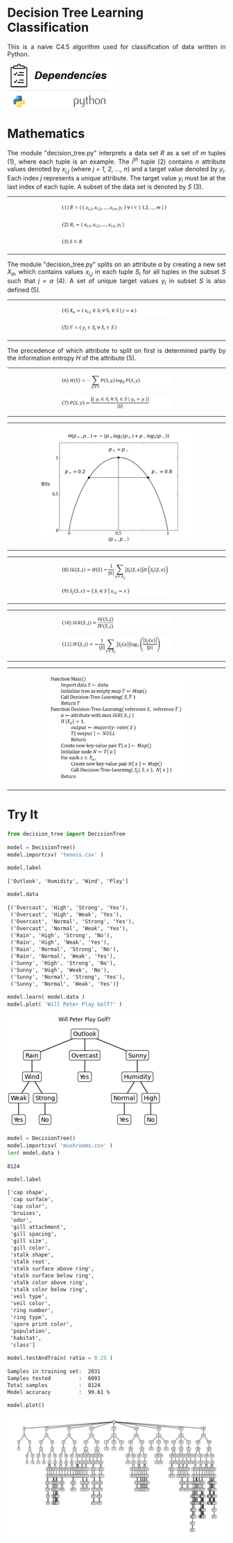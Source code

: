 <h1>Decision Tree Learning Classification</h1>
<p align="justify">
    This is a naive C4.5 algorithm used for classification of data written in Python.
</p>

<p align="left">
    <img src="photos/dependencies.png" width="244px">
</p>

<h1>Mathematics</h1>

<p align="justify">
    The module "decision_tree.py" interprets a data set <i>R</i> as a set of <i>m</i> tuples (1), where each tuple is an example.
    The <i>i<sup>th</sup></i> tuple (2) contains <i>n</i> attribute values denoted by <i>x<sub>i,j</sub></i> (where <i>j = 1, 2, ..., n</i>) 
    and a target value denoted by <i>y<sub>i</sub></i>.
    Each index <i>j</i> represents a unique attribute.
    The target value <i>y<sub>i</sub></i> must be at the last index of each tuple.
    A subset of the data set is denoted by <i>S</i> (3).
</p>

<hr>
<p align="center">
    <img src="photos/equations/equation1.png" width=50%>
</p>

<p align="center">
    <img src="photos/equations/equation2.png" width=50%>
</p>

<p align="center">
    <img src="photos/equations/equation3.png" width=50%>
</p>
<hr>

<p align="justify">
    The module "decision_tree.py" splits on an attribute <i>a</i> by creating a new set <i>X<sub>a</sub></i>,
    which contains values <i>x<sub>i,j</sub></i> in each tuple <i>S<sub>i</sub></i> for all tuples in the subset <i>S</i>
    such that <i>j = a</i> (4). A set of unique target values <i>y<sub>i</sub></i> in subset <i>S</i> is also defined (5).
</p>

<hr>
<p align="center">
    <img src="photos/equations/equation4.png" width=50%>
</p>

<p align="center">
    <img src="photos/equations/equation5.png" width=50%>
</p>
<hr>

<p align="justify">
    The precedence of which attribute to split on first is determined partly by the information entropy <i>H</i> of the attribute (5).
</p>

<hr>
<p align="center">
    <img src="photos/equations/equation6.png" width=50%>
</p>

<p align="center">
    <img src="photos/equations/equation7.png" width=50%>
</p>
<hr>

<hr>
<p align="center">
    <img src="photos/infoEntropy.png" width=70%>
</p>
<hr>

<hr>
<p align="center">
    <img src="photos/equations/equation8.png" width=50%>
</p>

<p align="center">
    <img src="photos/equations/equation9.png" width=50%>
</p>
<hr>

<hr>
<p align="center">
    <img src="photos/equations/equation10.png" width=50%>
</p>

<p align="center">
    <img src="photos/equations/equation11.png" width=50%>
</p>
<hr>

<hr>
<p align="center">
    <img src="photos/algorithm.png" width=63%>
</p>
<hr>
<h1>Try It</h1>

```python
from decision_tree import DecisionTree
```


```python
model = DecisionTree()
model.importcsv( 'tennis.csv' )
```

```python
model.label
```

    ['Outlook', 'Humidity', 'Wind', 'Play']

```python
model.data
```

    {('Overcast', 'High', 'Strong', 'Yes'),
     ('Overcast', 'High', 'Weak', 'Yes'),
     ('Overcast', 'Normal', 'Strong', 'Yes'),
     ('Overcast', 'Normal', 'Weak', 'Yes'),
     ('Rain', 'High', 'Strong', 'No'),
     ('Rain', 'High', 'Weak', 'Yes'),
     ('Rain', 'Normal', 'Strong', 'No'),
     ('Rain', 'Normal', 'Weak', 'Yes'),
     ('Sunny', 'High', 'Strong', 'No'),
     ('Sunny', 'High', 'Weak', 'No'),
     ('Sunny', 'Normal', 'Strong', 'Yes'),
     ('Sunny', 'Normal', 'Weak', 'Yes')}


```python
model.learn( model.data )
model.plot( 'Will Peter Play Golf?' )
```


![png](photos/tennistree.png)

```python
model = DecisionTree()
model.importcsv( 'mushrooms.csv' )
len( model.data )
```




    8124




```python
model.label
```




    ['cap shape',
     'cap surface',
     'cap color',
     'bruises',
     'odor',
     'gill attachment',
     'gill spacing',
     'gill size',
     'gill color',
     'stalk shape',
     'stalk root',
     'stalk surface above ring',
     'stalk surface below ring',
     'stalk color above ring',
     'stalk color below ring',
     'veil type',
     'veil color',
     'ring number',
     'ring type',
     'spore print color',
     'population',
     'habitat',
     'class']




```python
model.testAndTrain( ratio = 0.25 )
```

    Samples in training set:  2031
    Samples tested         :  6093
    Total samples          :  8124
    Model accuracy         :  99.61 %

```python
model.plot()
```

<p align="center">
    <img src="photos/mushroomtree.png" width=100%>
</p>
